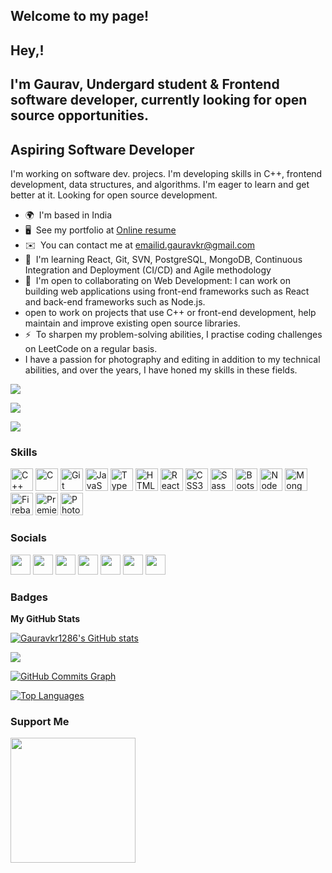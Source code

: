 Welcome to my page!
---------------------------
Hey,!
---------------------------
I'm Gaurav, Undergard student & Frontend software developer, currently looking for open source opportunities.
---------------------------

Aspiring Software Developer
---------------------------

I'm working on software dev. projecs. I'm developing skills in C++, frontend development, data structures, and algorithms. I'm eager to learn and get better at it. Looking for open source development.

* 🌍  I'm based in India
* 🖥️  See my portfolio at [Online resume](http://gauravkr1286.github.io/GauravPortfolio.github.io/#)
* ✉️  You can contact me at [emailid.gauravkr@gmail.com](mailto:emailid.gauravkr@gmail.com)
* 🧠  I'm learning React, Git, SVN, PostgreSQL, MongoDB, Continuous Integration and Deployment (CI/CD) and Agile methodology
* 🤝  I'm open to collaborating on Web Development: I can work on building web applications using front-end frameworks such as React and back-end frameworks such as Node.js. 
* open to work on projects that use C++ or front-end development, help maintain and improve existing open source libraries.
* ⚡  To sharpen my problem-solving abilities, I practise coding challenges on LeetCode on a regular basis. 
* I have a passion for photography and editing in addition to my technical abilities, and over the years, I have honed my skills in these fields.

<a href="https://www.github.com/Gauravkr1286" target="_blank" rel="noreferrer"><img
src="https://img.shields.io/github/followers/Gauravkr1286?logo=github&style=for-the-badge&color=ec4899&labelColor=ffffff" /></a>

<a href="[https://www.twitter.com/Gaurav_on_BLUE](https://www.linkedin.com/in/gaurav-kumar-68373a202/)" target="_blank" rel="noreferrer"><img
src="https://img.shields.io/twitter/follow/Gaurav_on_BLUE?logo=twitter&style=for-the-badge&color=ec4899&labelColor=ffffff"
/></a>


<a href="https://www.linkedin.com/in/gaurav-kumar-68373a202/" target="_blank" rel="noreferrer"><img
src="https://img.shields.io/badge/linkedin-hui-blue/followers/gaurav-kumar-68373a202/?logo=linkedin&style=for-the-badge&color=ec4899&labelColor=ffffff" /></a>

### Skills

<p align="left">
<a href="https://docs.microsoft.com/en-us/cpp/?view=msvc-170" target="_blank" rel="noreferrer"><img src="https://raw.githubusercontent.com/danielcranney/readme-generator/main/public/icons/skills/cplusplus-colored.svg" width="36" height="36" alt="C++" /></a>
<a href="https://docs.microsoft.com/en-us/cpp/?view=msvc-170" target="_blank" rel="noreferrer"><img src="https://raw.githubusercontent.com/danielcranney/readme-generator/main/public/icons/skills/c-colored.svg" width="36" height="36" alt="C" /></a>
<a href="https://git-scm.com/" target="_blank" rel="noreferrer"><img src="https://raw.githubusercontent.com/danielcranney/readme-generator/main/public/icons/skills/git-colored.svg" width="36" height="36" alt="Git" /></a>
<a href="https://developer.mozilla.org/en-US/docs/Web/JavaScript" target="_blank" rel="noreferrer"><img src="https://raw.githubusercontent.com/danielcranney/readme-generator/main/public/icons/skills/javascript-colored.svg" width="36" height="36" alt="JavaScript" /></a>
<a href="https://www.typescriptlang.org/" target="_blank" rel="noreferrer"><img src="https://raw.githubusercontent.com/danielcranney/readme-generator/main/public/icons/skills/typescript-colored.svg" width="36" height="36" alt="TypeScript" /></a>
<a href="https://developer.mozilla.org/en-US/docs/Glossary/HTML5" target="_blank" rel="noreferrer"><img src="https://raw.githubusercontent.com/danielcranney/readme-generator/main/public/icons/skills/html5-colored.svg" width="36" height="36" alt="HTML5" /></a>
<a href="https://reactjs.org/" target="_blank" rel="noreferrer"><img src="https://raw.githubusercontent.com/danielcranney/readme-generator/main/public/icons/skills/react-colored.svg" width="36" height="36" alt="React" /></a>
<a href="https://www.w3.org/TR/CSS/#css" target="_blank" rel="noreferrer"><img src="https://raw.githubusercontent.com/danielcranney/readme-generator/main/public/icons/skills/css3-colored.svg" width="36" height="36" alt="CSS3" /></a>
<a href="https://sass-lang.com/" target="_blank" rel="noreferrer"><img src="https://raw.githubusercontent.com/danielcranney/readme-generator/main/public/icons/skills/sass-colored.svg" width="36" height="36" alt="Sass" /></a>
<a href="https://getbootstrap.com/" target="_blank" rel="noreferrer"><img src="https://raw.githubusercontent.com/danielcranney/readme-generator/main/public/icons/skills/bootstrap-colored.svg" width="36" height="36" alt="Bootstrap" /></a>
<a href="https://nodejs.org/en/" target="_blank" rel="noreferrer"><img src="https://raw.githubusercontent.com/danielcranney/readme-generator/main/public/icons/skills/nodejs-colored.svg" width="36" height="36" alt="NodeJS" /></a>
<a href="https://www.mongodb.com/" target="_blank" rel="noreferrer"><img src="https://raw.githubusercontent.com/danielcranney/readme-generator/main/public/icons/skills/mongodb-colored.svg" width="36" height="36" alt="MongoDB" /></a>
<a href="https://firebase.google.com/" target="_blank" rel="noreferrer"><img src="https://raw.githubusercontent.com/danielcranney/readme-generator/main/public/icons/skills/firebase-colored.svg" width="36" height="36" alt="Firebase" /></a>
<a href="https://www.adobe.com/uk/products/premiere.html" target="_blank" rel="noreferrer"><img src="https://raw.githubusercontent.com/danielcranney/readme-generator/main/public/icons/skills/premierepro-colored.svg" width="36" height="36" alt="Premiere Pro" /></a>
<a href="https://www.adobe.com/uk/products/photoshop.html" target="_blank" rel="noreferrer"><img src="https://raw.githubusercontent.com/danielcranney/readme-generator/main/public/icons/skills/photoshop-colored.svg" width="36" height="36" alt="Photoshop" /></a>
</p>


### Socials

<p align="left"> <a href="https://www.dev.to/gauravkumar09" target="_blank" rel="noreferrer"><img src="https://raw.githubusercontent.com/danielcranney/readme-generator/main/public/icons/socials/devdotto.svg" width="32" height="32" /></a> <a href="https://discord.com/users/Gaurav.21#7946" target="_blank" rel="noreferrer"><img src="https://raw.githubusercontent.com/danielcranney/readme-generator/main/public/icons/socials/discord.svg" width="32" height="32" /></a> <a href="https://www.github.com/Gauravkr1286" target="_blank" rel="noreferrer"><img src="https://raw.githubusercontent.com/danielcranney/readme-generator/main/public/icons/socials/github.svg" width="32" height="32" /></a> <a href="https://hashnode.com/@Gauravkr.hashnode.dev" target="_blank" rel="noreferrer"><img src="https://raw.githubusercontent.com/danielcranney/readme-generator/main/public/icons/socials/hashnode.svg" width="32" height="32" /></a> <a href="http://www.instagram.com/gaurav._kummar/" target="_blank" rel="noreferrer"><img src="https://raw.githubusercontent.com/danielcranney/readme-generator/main/public/icons/socials/instagram.svg" width="32" height="32" /></a> <a href="https://www.linkedin.com/in/gaurav-kumar-68373a202/" target="_blank" rel="noreferrer"><img src="https://raw.githubusercontent.com/danielcranney/readme-generator/main/public/icons/socials/linkedin.svg" width="32" height="32" /></a> <a href="https://www.twitter.com/Gaurav_on_BLUE" target="_blank" rel="noreferrer"><img src="https://raw.githubusercontent.com/danielcranney/readme-generator/main/public/icons/socials/twitter.svg" width="32" height="32" /></a></p>

### Badges

<b>My GitHub Stats</b>

<a href="http://www.github.com/Gauravkr1286"><img src="https://github-readme-stats.vercel.app/api?username=Gauravkr1286&show_icons=true&hide=&count_private=true&title_color=000000&text_color=0f172a&icon_color=ec4899&bg_color=ffffff&hide_border=true&show_icons=true" alt="Gauravkr1286's GitHub stats" /></a>

<a href="http://www.github.com/Gauravkr1286"><img src="https://github-readme-streak-stats.herokuapp.com/?user=Gauravkr1286&stroke=0f172a&background=ffffff&ring=000000&fire=000000&currStreakNum=0f172a&currStreakLabel=000000&sideNums=0f172a&sideLabels=0f172a&dates=0f172a&hide_border=true" /></a>

<a href="http://www.github.com/Gauravkr1286"><img src="https://github-readme-activity-graph.cyclic.app/graph?username=Gauravkr1286&bg_color=ffffff&color=0f172a&line=ec4899&point=0f172a&area_color=ffffff&area=true&hide_border=true&custom_title=GitHub%20Commits%20Graph" alt="GitHub Commits Graph" /></a>

<a href="https://github.com/Gauravkr1286" align="left"><img src="https://github-readme-stats.vercel.app/api/top-langs/?username=Gauravkr1286&langs_count=10&title_color=000000&text_color=0f172a&icon_color=ec4899&bg_color=ffffff&hide_border=true&locale=en&custom_title=Top%20%Languages" alt="Top Languages" /></a>

### Support Me

<a href="https://www.buymeacoffee.com/gaurav.kmr"><img src="https://cdn.buymeacoffee.com/buttons/v2/default-yellow.png" width="200" /></a>

